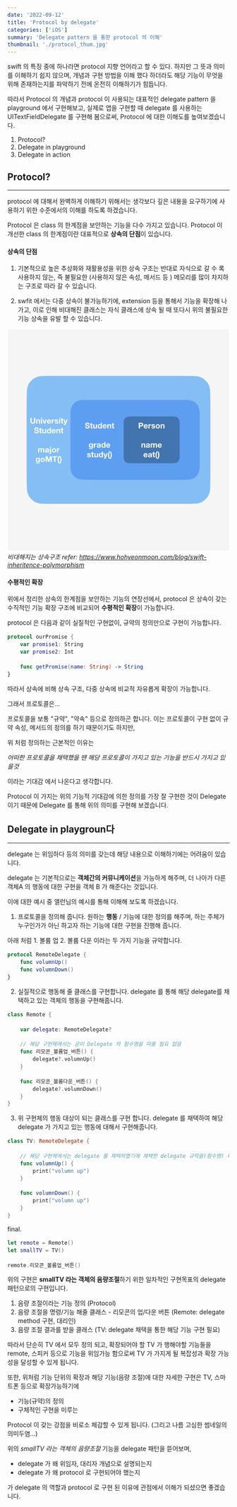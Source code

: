 ```yaml
---
date: '2022-09-12'
title: 'Protocol by delegate'
categories: ['iOS']
summary: 'Delegate pattern 을 통한 protocol 의 이해'
thumbnail: './protocol_thum.jpg'
---
```



swift 의 특징 중에 하나라면 protocol 지향 언어라고 할 수 있다. 하지만 그 뜻과 의미를 이해하기 쉽지 않으며, 개념과 구현 방법을 이해 했다 하더라도 해당 기능이 무엇을 위해 존재하는지를 파악하기 전에 온전히 이해하기가 힘듭니다.

따라서 Protocol 의 개념과 protocol 이 사용되는 대표적인 delegate pattern 을 playground 에서 구현해보고, 실제로 앱을 구현할 때 delegate 를 사용하는 UITextFieldDelegate 를 구현해 봄으로써, Protocol 에 대한 이해도를 높여보겠습니다. 

1. Protocol?
2. Delegate in playground
3. Delegate in action




## Protocol? 
---

protocol 에 대해서 완벽하게 이해하기 위해서는 생각보다 깊은 내용을 요구하기에 사용하기 위한 수준에서의 이해를 하도록 하겠습니다. 


Protocol 은 class 의 한계점을 보안하는 기능을 다수 가지고 있습니다. 
Protocol 이 개선한 class 의 한계점이란 대표적으로 **상속의 단점**이 있습니다. 

#### 상속의 단점

1. 기본적으로 높은 추상화와 재활용성을 위한 상속 구조는 반대로 자식으로 갈 수 록 사용하지 않는, 즉 불필요한 (사용하지 않은 속성, 메서드 등 ) 메모리를 많이 차지하는 구조로 따라 갈 수 있습니다. 

2. swfit 에서는 다중 상속이 불가능하기에, extension 등을 통해서 기능을 확장해 나가고, 이로 인해 비대해진 클래스는 자식 클래스에 상속 될 때 또다시 위의 불필요한 기능 상속을 유발 할 수 있습니다. 


![Imgae](./assets/protocol1.png)
*비대해지는 상속구조 refer: https://www.hohyeonmoon.com/blog/swift-inheritence-polymorphism*



#### 수평적인 확장

위에서 정리한 상속의 한계점을 보안하는 기능의 연장선에서, protocol 은 상속이 갖는 수직적인 기능 확장 구조에 비교되어 **수평적인 확장**이 가능합니다. 


protocol 은 다음과 같이 실질적인 구현없이, 규약의 정의만으로 구현이 가능합니다. 

```swift
protocol ourPromise {
	var promise1: String
	var promise2: Int

	func getPromise(name: String) -> String
}
```

따라서 상속에 비해 상속 구조, 다중 상속에 비교적 자유롭게 확장이 가능합니다. 




그래서 프로토콜은...


프로토콜을 보통 "규약", "약속" 등으로 정의하곤 합니다. 이는 프로토콜이 구현 없이 규약 속성, 메서드의 정의를 하기 때문이기도 하지만, 

위 처럼 정의하는 근본적인 이유는 

*어떠한 프로토콜을 채택했을 땐 해당 프로토콜이 가지고 있는 기능을 반드시 가지고 있을것*

이라는 기대감 에서 나온다고 생각합니다. 



Protocol 이 가지는 위의 기능적 기대감에 의한 정의를 가장 잘 구현한 것이 Delegate 이기 때문에 Delegate 를 통해 위의 의미를 구현해 보겠습니다. 



## Delegate in playgroun다
---

delegate 는 위임하다 등의 의미를 갖는데 해당 내용으로 이해하기에는 어려움이 있습니다. 

delegate 는 기본적으로는 **객체간의 커뮤니케이션**을 가능하게 해주며, 더 나아가 다른 객체A 의 행동에 대한 구현을 객체 B 가 해준다는 것입니다. 

이에 대한 예시 중 앨런님의 예시를 통해 이해해 보도록 하겠습니다. 



1. 프로토콜을 정의해 줍니다. 
원하는 **행동** / 기능에 대한 정의를 해주며, 하는 주체가 누구인가가 아닌 하고자 하는 기능에 대한 구현을 진행해 줍니다.

아래 처럼 1. 볼륨 업 2. 볼륨 다운 이라는 두 가지 기능을 규약합니다. 

```swift
protocol RemoteDelegate {
	func volumnUp()
	func volumnDown()
}
```


2. 실질적으로 행동해 줄 클래스를 구현합니다. 
delegate 를 통해 해당 delegate를 채택하고 있는 객체의 행동을 구현해줍니다. 


```swift
class Remote {

	var delegate: RemoteDelegate?

	// 해당 구현체에서는 굳이 Delegate 의 함수명을 따를 필요 없음
	func 리모콘_볼륨업_버튼() {
		delegate?.volumnUp()
	}
	
	func 리모콘_볼륨다운_버튼() {
		delegate?.volumnDown()
	}
}
```


3. 위 구현체의 행동 대상이 되는 클래스를 구현 합니다. 
delegate 를 채택하여 해당 delegate 가 가지고 있는 행동에 대해서 구현해줍니다. 


```swift
class TV: RemoteDelegate {

	// 해당 구현체에서는 delegate 를 채택하였기에 채택한 delegate 규약을(함수명) 따라야 한다. 
	func volumnUp() {
		print("volumn up")
	}

	func volumnDown() {
		print("volumn up")
	}
}
```


final.

```swift
let remote = Remote()
let smallTV = TV()

remote.리모콘_볼륨업_버튼()
```


위의 구현은 **smallTV 라는 객체의 음량조절**하기 위한 일차적인 구현목표의 delegate 패턴으로의 구현입니다. 

1. 음량 조절이라는 기능 정의 (Protocol)
2. 음량 조절을 명령/기능 해줄 클래스 - 리모콘의 업/다운 버튼 (Remote: delegate method 구현, 대리인)
3. 음량 조절 결과를 받을 클래스 (TV: delegate 채택을 통한 해당 기능 구현 필요)

따라서 단순히 TV 에서 모두 정의 되고, 확장되어야 할 TV 가 행해야할 기능들을 remote, 스피커 등으로  기능을 위임가능 함으로써 TV 가 가지게 될 복잡성과 확장 가능성을 달성할 수 있게 됩니다. 



또한, 위처럼 기능 단위의 확장과 해당 기능(음량 조절)에 대한 자세한 구현은 TV, 스마트폰  등으로 확장가능하기에 

* 기능(규약)의 정의 
* 구체적인 구현을 미루는

Protocol 이 갖는 강점을 비로소 체감할 수 있게 됩니다. (그리고 나름 고심한 썸네일의 의미두염...)



위의 *smallTV 라는 객체의 음량조절* 기능을 delegate 패턴을 뜯어보며, 

* delegate 가 왜 위임자, 대리자 개념으로 설명되는지
* delegate 가 왜 protocol 로 구현되어야 했는지

가 delegate 의 역할과 protocol 로 구현 된 이유에 관점에서 이해가 되셨으면 좋겠습니다. 



